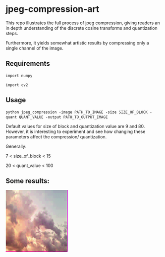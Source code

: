 # jpeg-compression-art

This repo illustrates the full process of jpeg compression, giving readers an in depth understanding of the discrete cosine transforms and quantization steps. 

Furthermore, it yields somewhat artistic results by compressing only a single channel of the image.

## Requirements
```
import numpy
```
```
import cv2
```
## Usage

```
python jpeg_compression -image PATH_TO_IMAGE -size SIZE_OF_BLOCK -quant QUANT_VALUE -output PATH_TO_OUTPUT_IMAGE
```

Default values for size of block and quantization value are 9 and 80. However, it is interesting to experiment and see how changing these parameters affect the compression/ quantization.

Generally:

7 < size_of_block < 15 

20 < quant_value < 100 

## Some results:

![Alt text](/results/clouds_compressed.png?raw=true)
